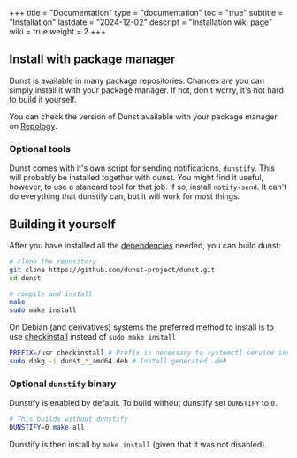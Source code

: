 +++
title = "Documentation"
type = "documentation"
toc = "true"
subtitle = "Installation"
lastdate = "2024-12-02"
descript = "Installation wiki page"
wiki = true
weight = 2
+++
## Install with package manager

Dunst is available in many package repositories. Chances are you can simply install it with your package manager.
If not, don't worry, it's not hard to build it yourself.

You can check the version of Dunst available with your package manager on [Repology](https://repology.org/project/dunst/versions).

### Optional tools

Dunst comes with it's own script for sending notifications, `dunstify`. This will probably be installed together with dunst. You might find it useful, however, to use a standard tool for that job. If so, install `notify-send`. It can't do everything that dunstify can, but it will work for most things.

## Building it yourself

After you have installed all the [dependencies](Dependencies) needed, you can build dunst:

```sh
# clone the repository
git clone https://github.com/dunst-project/dunst.git
cd dunst

# compile and install
make
sudo make install
```

On Debian (and derivatives) systems the preferred method to install is to use [checkinstall](https://wiki.debian.org/CheckInstall) instead of `sudo make install`

```sh
PREFIX=/usr checkinstall # Prefix is necessary to systemctl service installation
sudo dpkg -i dunst_*_amd64.deb # Install generated .deb
```

### Optional `dunstify` binary

Dunstify is enabled by default. To build without dunstify set `DUNSTIFY` to `0`.

```sh
# This builds without dunstify
DUNSTIFY=0 make all
```

Dunstify is then install by `make install` (given that it was not disabled).